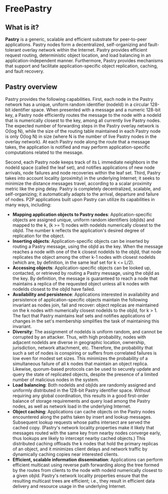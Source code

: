 # FreePastry
## What is it?
**Pastry** is a generic, scalable and efficient substrate for peer-to-peer applications. Pastry nodes form a decentralized, self-organizing and fault-tolerant overlay network within the Internet. Pastry provides efficient request routing, deterministic object location, and load balancing in an application-independent manner. Furthermore, Pastry provides mechanisms that support and facilitate application-specific object replication, caching, and fault recovery.

## Pastry overview

Pastry provides the following capabilities. First, each node in the Pastry network has a unique, uniform random identifier (nodeId) in a circular 128-bit identifier space. When presented with a message and a numeric 128-bit key, a Pastry node efficiently routes the message to the node with a nodeId that is numerically closest to the key, among all currently live Pastry nodes. The expected number of forwarding steps in the Pastry overlay network is O(log N), while the size of the routing table maintained in each Pastry node is only O(log N) in size (where N is the number of live Pastry nodes in the overlay network). At each Pastry node along the route that a message takes, the application is notified and may perform application-specific computations related to the message.

Second, each Pastry node keeps track of its L immediate neighbors in the nodeId space (called the leaf set), and notifies applications of new node arrivals, node failures and node recoveries within the leaf set. Third, Pastry takes into account locality (proximity) in the underlying Internet; it seeks to minimize the distance messages travel, according to a scalar proximity metric like the ping delay. Pastry is completely decentralized, scalable, and self-organizing; it automatically adapts to the arrival, departure and failure of nodes. P2P applications built upon Pastry can utilize its capabilities in many ways, including:

* **Mapping application objects to Pastry nodes**: Application-specific objects are assigned unique, uniform random identifiers (objIds) and mapped to the k, (k >= 1) nodes with nodeIds numerically closest to the objId. The number k reflects the application's desired degree of replication for the object.
* **Inserting objects**: Application-specific objects can be inserted by routing a Pastry message, using the objId as the key. When the message reaches a node with one of the k closest nodeIds to the objId, that node replicates the object among the other k-1 nodes with closest nodeIds (which are, by definition, in the same leaf set for k <= L/2).
* **Accessing objects**: Application-specific objects can be looked up, contacted, or retrieved by routing a Pastry message, using the objId as the key. By definition, the message is guaranteed to reach a node that maintains a replica of the requested object unless all k nodes with nodeIds closest to the objId have failed.
* **Availability and persistence**: Applications interested in availability and persistence of application-specific objects maintain the following invariant as nodes join, fail and recover: object replicas are maintained on the k nodes with numerically closest nodeIds to the objId, for k > 1. The fact that Pastry maintains leaf sets and notifies applications of changes in the set's membership simplifies the task of maintaining this invariant.
* **Diversity**: The assignment of nodeIds is uniform random, and cannot be corrupted by an attacker. Thus, with high probability, nodes with adjacent nodeIds are diverse in geographic location, ownership, jurisdiction, network attachment, etc. Therefore, the probability that such a set of nodes is conspiring or suffers from correlated failures is low even for modest set sizes. This minimizes the probability of a simultaneous failure of all k nodes that maintain an object replica. Likewise, quorum-based protocols can be used to securely update and query the state of replicated objects, despite the presence of a limited number of malicious nodes in the system.
* **Load balancing**: Both nodeIds and objIds are randomly assigned and uniformly distributed in the 128-bit Pastry identifier space. Without requiring any global coordination, this results in a good first-order balance of storage requirements and query load among the Pastry nodes, as well as network load in the underlying Internet.
* **Object caching**: Applications can cache objects on the Pastry nodes encountered along the paths taken by insert and lookup messages. Subsequent lookup requests whose paths intersect are served the cached copy. (Pastry's network locality properties make it likely that messages routed with the same key from nearby nodes converge early, thus lookups are likely to intercept nearby cached objects.) This distributed caching offloads the k nodes that hold the primary replicas of an object, and it minimizes client delays and network traffic by dynamically caching copies near interested clients.
* **Efficient, scalable information dissemination**: Applications can perform efficient multicast using reverse path forwarding along the tree formed by the routes from clients to the node with nodeId numerically closest to a given objId. Pastry's network locality properties ensure that the resulting multicast trees are efficient; i.e., they result in efficient data delivery and resource usage in the underlying Internet.
